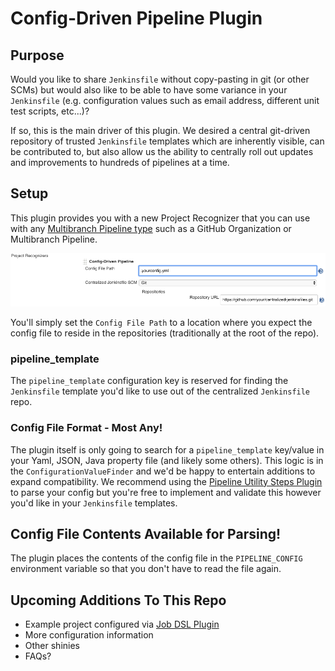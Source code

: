 # Config-Driven Pipeline Plugin

## Purpose
Would you like to share `Jenkinsfile` without copy-pasting in git (or other SCMs) but
would also like to be able to have some variance in your `Jenkinsfile` (e.g. configuration 
values such as email address, different unit test scripts, etc...)?

If so, this is the main driver of this plugin. We desired a central git-driven repository
of trusted `Jenkinsfile` templates which are inherently visible, can be contributed to, but 
also allow us the ability to centrally roll out updates and improvements to hundreds of
pipelines at a time. 

## Setup
This plugin provides you with a new Project Recognizer that you can use with any 
[Multibranch Pipeline type](https://jenkins.io/doc/book/pipeline/multibranch/#creating-a-multibranch-pipeline)
such as a GitHub Organization or Multibranch Pipeline. 

![Config-Driven Pipeline Project Recognizer](/images/config-driven-pipeline-project-recognizer.png)

You'll simply set the `Config File Path` to a location where you expect the config file to reside in 
the repositories (traditionally at the root of the repo).

### pipeline_template
The `pipeline_template` configuration key is reserved for finding the `Jenkinsfile` template you'd
like to use out of the centralized `Jenkinsfile` repo. 

### Config File Format - Most Any!
The plugin itself is only going to search for a `pipeline_template` key/value in your Yaml, JSON, 
Java property file (and likely some others). This logic is in the `ConfigurationValueFinder` and
we'd be happy to entertain additions to expand compatibility.  We recommend using the 
[Pipeline Utility Steps Plugin](https://plugins.jenkins.io/pipeline-utility-steps) to parse your
config but you're free to implement and validate this however you'd like in your `Jenkinsfile` 
templates.

## Config File Contents Available for Parsing!
The plugin places the contents of the config file in the `PIPELINE_CONFIG` environment variable so
that you don't have to read the file again.

## Upcoming Additions To This Repo
* Example project configured via [Job DSL Plugin](https://plugins.jenkins.io/job-dsl)
* More configuration information
* Other shinies
* FAQs?
